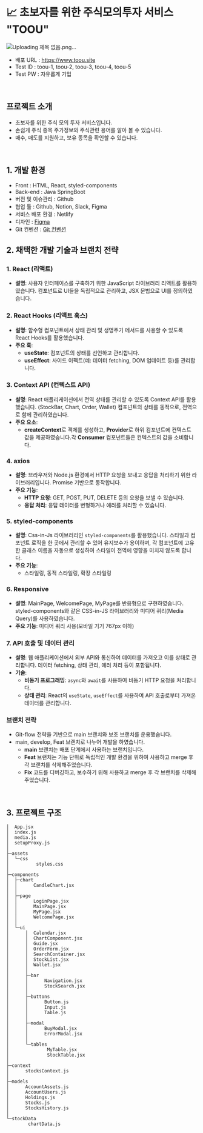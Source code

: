 # 📈 초보자를 위한 주식모의투자 서비스 "TOOU"
![Uploading 제목 없음.png…]()

- 배포 URL : https://www.toou.site
- Test ID : toou-1, toou-2, toou-3, toou-4, toou-5
- Test PW : 자유롭게 기입

<br>

## 프로젝트 소개

- 초보자를 위한 주식 모의 투자 서비스입니다.
- 손쉽게 주식 종목 주가정보와 주식관련 용어를 알아 볼 수 있습니다.
- 매수, 매도를 지원하고, 보유 종목을 확인할 수 있습니다.

<br>

## 1. 개발 환경

- Front : HTML, React, styled-components
- Back-end : Java SpringBoot
- 버전 및 이슈관리 : Github
- 협업 툴 : Github, Notion, Slack, Figma
- 서비스 배포 환경 : Netlify
- 디자인 : [Figma](https://www.figma.com/design/6DM11s2CklrNIxiVFDDfEj/%F0%9F%92%9A-%ED%95%80%ED%85%8C%ED%81%AC-%ED%95%B4%EC%BB%A4%ED%86%A4-4%EC%A1%B0-%F0%9F%92%9A?node-id=927-21334&m=dev)
- Git 컨벤션 : [Git 컨벤션](https://www.notion.so/coli-pasta/Git-b52748fe66b64637b4b15407a8b86bcf)

## 2. 채택한 개발 기술과 브랜치 전략

### 1. **React (리액트)**

- **설명**: 사용자 인터페이스를 구축하기 위한 JavaScript 라이브러리 리액트를 활용하였습니다. 컴포넌트로 UI들을 독립적으로 관리하고, JSX 문법으로 UI를 정의하였습니다.

### 2. **React Hooks (리액트 훅스)**

- **설명**: 함수형 컴포넌트에서 상태 관리 및 생명주기 메서드를 사용할 수 있도록 React Hooks를 활용했습니다.
- **주요 훅**:
    - **useState**: 컴포넌트의 상태를 선언하고 관리합니다.
    - **useEffect**: 사이드 이펙트(예: 데이터 fetching, DOM 업데이트 등)를 관리합니다.

### 3. **Context API (컨텍스트 API)**
- **설명**: React 애플리케이션에서 전역 상태를 관리할 수 있도록 Context API를 활용했습니다. (StockBar, Chart, Order, Wallet) 컴포넌트의 상태를 동적으로, 전역으로 함께 관리하였습니다.
- **주요 요소**:
    - **createContext**로 객체를 생성하고, **Provider**로 하위 컴포넌트에 컨텍스트 값을 제공하였습니다.각 **Consumer** 컴포넌트들은 컨텍스트의 값을 소비합니다. 

### 4. **axios**
- **설명**: 브라우저와 Node.js 환경에서 HTTP 요청을 보내고 응답을 처리하기 위한 라이브러리입니다. Promise 기반으로 동작합니다.
- **주요 기능**:
    - **HTTP 요청**: GET, POST, PUT, DELETE 등의 요청을 보낼 수 있습니다.
    - **응답 처리**: 응답 데이터를 변형하거나 에러를 처리할 수 있습니다.

### 5. **styled-components**

- **설명**: Css-in-Js 라이브러리인 `styled-components`를 활용했습니다. 스타일과 컴포넌트 로직을 한 곳에서 관리할 수 있어 유지보수가 용이하며, 각 컴포넌트에 고유한 클래스 이름을 자동으로 생성하여 스타일이 전역에 영향을 미치지 않도록 합니다.
- **주요 기능**:
    - 스타일링, 동적 스타일링, 확장 스타일링
 
### 6. **Responsive**

- **설명**: MainPage, WelcomePage, MyPage를 반응형으로 구현하였습니다. styled-components와 같은 CSS-in-JS 라이브러리와 미디어 쿼리(Media Query)를 사용하였습니다.
- **주요 기능**: 미디어 쿼리 사용(모바일 기기 767px 이하)
  

### 7. **API 호출 및 데이터 관리**
- **설명**: 웹 애플리케이션에서 외부 API와 통신하여 데이터를 가져오고 이를 상태로 관리합니다. 데이터 fetching, 상태 관리, 에러 처리 등이 포함됩니다.
- **기술**:
    - **비동기 프로그래밍**: `async`와 `await`를 사용하여 비동기 HTTP 요청을 처리합니다.
    - **상태 관리**: React의 `useState`, `useEffect`를 사용하여 API 호출로부터 가져온 데이터를 관리합니다.

### 브랜치 전략

- Git-flow 전략을 기반으로 main 브랜치와 보조 브랜치를 운용했습니다.
- main, develop, Feat 브랜치로 나누어 개발을 하였습니다.
    - **main** 브랜치는 배포 단계에서 사용하는 브랜치입니다.
    - **Feat** 브랜치는 기능 단위로 독립적인 개발 환경을 위하여 사용하고 merge 후 각 브랜치를 삭제해주었습니다.
    - **Fix** 코드를 디버깅하고, 보수하기 위해 사용하고 merge 후 각 브랜치를 삭제해주었습니다.

<br>

## 3. 프로젝트 구조

```
│  App.jsx
│  index.js
│  media.js
│  setupProxy.js
│
├─assets
│  └─css
│          styles.css
│
├─components
│  ├─chart
│  │      CandleChart.jsx
│  │
│  ├─page
│  │      LoginPage.jsx
│  │      MainPage.jsx
│  │      MyPage.jsx
│  │      WelcomePage.jsx
│  │
│  └─ui
│      │  Calendar.jsx
│      │  ChartComponent.jsx
│      │  Guide.jsx
│      │  OrderForm.jsx
│      │  SearchContainer.jsx
│      │  StockList.jsx
│      │  Wallet.jsx
│      │
│      ├─bar
│      │      Navigation.jsx
│      │      StockSearch.jsx
│      │
│      ├─buttons
│      │      Button.js
│      │      Input.js
│      │      Table.js
│      │
│      ├─modal
│      │      BuyModal.jsx
│      │      ErrorModal.jsx
│      │
│      └─tables
│              MyTable.jsx
│              StockTable.jsx
│
├─context
│      stocksContext.js
│
├─models
│      AccountAssets.js
│      AccountUsers.js
│      Holdings.js
│      Stocks.js
│      StocksHistory.js
│
└─stockData
        chartData.js
```

<br>
